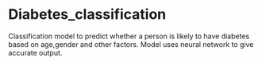 # Diabetes_classification
Classification model to predict whether a person is likely to have diabetes based on age,gender and other factors. Model uses neural network to give accurate output. 
